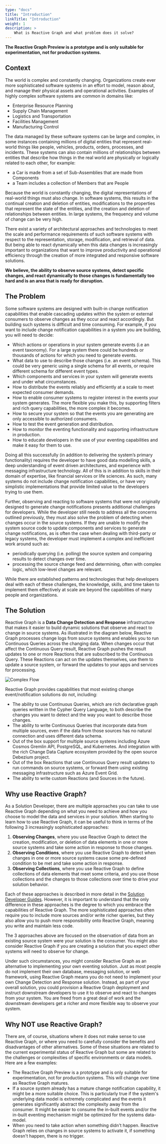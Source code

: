 ```yaml
---
type: "docs"
title: "Introduction"
linkTitle: "Introduction"
weight: 1
description: >
    What is Reactive Graph and what problem does it solve?
---
```


**The Reactive Graph Preview is a prototype and is only suitable for experimentation, not for production systems.**

## Context
The world is complex and constantly changing. Organizations create ever more sophisticated software systems in an effort to model, reason about, and manage their physical assets and operational activities.  Examples of highly complex software systems are common in domains like:
- Enterprise Resource Planning
- Supply Chain Management
- Logistics and Transportation
- Facilities Management
- Manufacturing Control

The data managed by these software systems can be large and complex, in some instances containing millions of digital entities that represent real-world things like people, vehicles, products, orders, processes, and incidents. These systems can also contain millions of relationships between entities that describe how things in the real world are physically or logically related to each other, for example:
- a Car is made from a set of Sub-Assemblies that are made from Components
- a Team includes a collection of Members that are People

Because the world is constantly changing, the digital representations of real-world things must also change. In software systems, this results in the continual creation and deletion of entities, modifications to the properties that represent the state of the entities, and the creation and deletion of relationships between entities. In large systems, the frequency and volume of change can be very high.

There exist a variety of architectural approaches and technologies to meet the scale and performance requirements of such software systems with respect to the representation, storage, modification, and retrieval of data. But being able to react dynamically when this data changes is increasingly important to organizations that want to improve productivity and operational efficiency through the creation of more integrated and responsive software solutions.

**We believe, the ability to observe source systems, detect specific changes, and react dynamically to those changes is fundamentally too hard and is an area that is ready for disruption.**

## The Problem
Some software systems are designed with built-in change notification capabilities that enable cascading updates within the system or external consumers to observe changes as they occur and react accordingly. But building such systems is difficult and time consuming. For example, if you want to include change notification capabilities in a system you are building, you will need to decide:
- Which actions or operations in your system generate events (i.e an event taxonomy). For a large system there could be hundreds or thousands of actions for which you need to generate events.
- What data to use to describe those changes (i.e. an event schema). This could be very generic using a single schema for all events, or require different schema for different event types.
- Which components and services in your system will generate events and under what circumstances.
- How to distribute the events reliably and efficiently at a scale to meet expected consumer demands.
- How to enable consumer systems to register interest in the events your system generates. The more flexible you make this, by supporting filters and rich query capabilities, the more complex it becomes.
- How to secure your system so that the events you are generating are only accessible to authorized consumers.
- How to test the event generation and distribution.
- How to monitor the eventing functionality and supporting infrastructure in production.
- How to educate developers in the use of your eventing capabilities and make it easy for them to use.

Doing all this successfully (in addition to delivering the system’s primary functionality) requires the developer to have good data modelling skills, a deep understanding of event driven architectures, and experience with messaging infrastructure technology. All of this is in addition to skills in their domain of expertise, like financial services or life sciences. As such, many systems do not include change notification capabilities, or have very simplistic implementations that provide limited value to the developers trying to use them.

Further, observing and reacting to software systems that were not originally designed to generate change notifications presents additional challenges for developers. While the developer still needs to address all the concerns outlined previously, they must also solve the problem of detecting when changes occur in the source systems. If they are unable to modify the system source code to update components and services to generate change notifications, as is often the case when dealing with third-party or legacy systems, the developer must implement a complex and inefficient work around such as:
- periodically querying (i.e. polling) the source system and comparing results to detect changes over time.
- processing the source change feed and determining, often with complex logic, which low-level changes are relevant.

While there are established patterns and technologies that help developers deal with each of these challenges, the knowledge, skills, and time taken to implement them effectively at scale are beyond the capabilities of many people and organizations. 

## The Solution
Reactive Graph is a **Data Change Detection and Response** infrastructure that makes it easier to build dynamic solutions that observe and react to change in source systems. As illustrated in the diagram below, Reactive Graph processes change logs from source systems and enables you to run Continuous Queries across the changing data. When changes occur that affect the Continuous Query result, Reactive Graph pushes the result updates to one or more Reactions that are subscribed to the Continuous Query. These Reactions can act on the updates themselves, use them to update a source system, or forward the updates to your apps and services for processing.

 ![Complex Flow](complex_services.png)

Reactive Graph provides capabilities that most existing change event/notification solutions do not, including:
- The ability to use Continuous Queries, which are rich declarative graph queries written in the Cypher Query Language, to both describe the changes you want to detect and the way you want to describe those changes. 
- The ability to write Continuous Queries that incorporate data from multiple sources, even if the data from those sources has no natural connection and uses different data schema.
- Out of the box support for multiple source systems including Azure Cosmos Gremlin API, PostgreSQL, and Kubernetes. And integration with the rich Change Data Capture ecosystem provided by the open source Debezium project.
- Out of the box Reactions that use Continuous Query result updates to run commands on source systems, or forward them using existing messaging infrastructure such as Azure Event Grid.
- The ability to write custom Reactions (and Sources in the future).

## Why use Reactive Graph?
As a Solution Developer, there are multiple approaches you can take to use Reactive Graph depending on what you need to achieve and how you choose to model the data and services in your solution. When starting to learn how to use Reactive Graph, it can be useful to think in terms of the following 3 increasingly sophisticated approaches:
1. **Observing Changes**, where you use Reactive Graph to detect the creation, modification, or deletion of data elements in one or more source systems and take some action in response to those changes.
1. **Observing Conditions**, where you use Reactive Graph to detect when changes in one or more source systems cause some pre-defined condition to be met and take some action in response.
1. **Observing Collections**, where you use Reactive Graph to define collections of data elements that meet some criteria, and you use those collections and the changes to those collections over time to drive your solution behavior.

Each of these approaches is described in more detail in the [Solution Developer Guides](/solution-developer/). However, it is important to understand that the only difference in these approaches is the degree to which you embrace the capabilities of Reactive Graph. The more sophisticated approaches often require you to include more sources and/or write richer queries, but they also allow you to push more responsibility onto Reactive Graph, meaning you write and maintain less code.

The 3 approaches above are focused on the observation of data from an existing source system were your solution is the consumer. You might also consider Reactive Graph if you are creating a solution that you expect other systems will need to observe for change. 

Under such circumstances, you might consider Reactive Graph as an alternative to implementing your own eventing solution. Just as most people do not implement their own database, messaging solution, or web framework, using Reactive Graph means you do not need to implement your own Change Detection and Response solution. Instead, as part of your overall solution, you could provision a Reactive Graph deployment and instruct downstream developers to use it to observe and react to changes from your system. You are freed from a great deal of work and the downstream developers get a richer and more flexible way to observe your system.

## Why NOT use Reactive Graph?
There are, of course, situations where it does not make sense to use Reactive Graph, or where you need to carefully consider the benefits and disadvantages of other alternatives. Some of these situations are related to the current experimental status of Reactive Graph but some are related to the challenges or complexities of specific environments or data models. Here are a few examples:

- The Reactive Graph Preview is a prototype and is only suitable for experimentation, not for production systems. This will change over time as Reactive Graph matures.
- If a source system already has a mature change notification capability, it might be a more suitable choice. This is particularly true if the system's underlying data model is extremely complicated and the events it generates significantly abstract the complexity away from the consumer. It might be easier to consume the in-built events and/or the in-built eventing mechanism might be optimized for the systems data-model.
- When you need to take action when something didn't happen. Reactive Graph relies on changes in source systems to activate it, if something doesn't happen, there is no trigger.